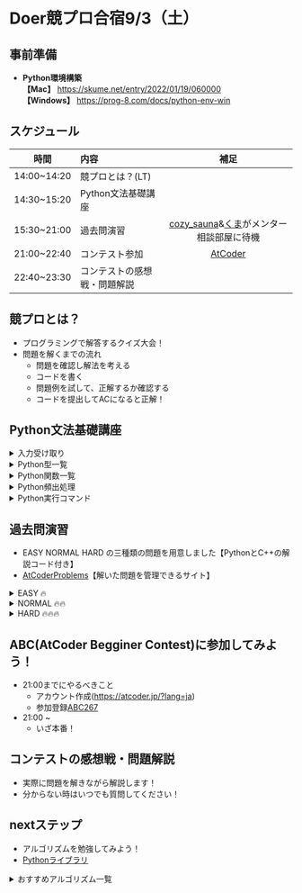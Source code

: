 # Doer競プロ合宿9/3（土）

## 事前準備
- **Python環境構築**  
**【Mac】** https://skume.net/entry/2022/01/19/060000  
**【Windows】** https://prog-8.com/docs/python-env-win

## スケジュール
|時間|内容|補足|
|:-------:|:---------|:--------:|
|14:00~14:20|競プロとは？(LT)||
|14:30~15:20|Python文法基礎講座||
|15:30~21:00|過去問演習|[cozy_sauna](https://atcoder.jp/users/cozy_sauna)&[くま](https://atcoder.jp/users/kuma033)がメンター相談部屋に待機|
|21:00~22:40|コンテスト参加|[AtCoder](https://atcoder.jp/?lang=ja)|
|22:40~23:30|コンテストの感想戦・問題解説||

## 競プロとは？
- プログラミングで解答するクイズ大会！  
- 問題を解くまでの流れ
    - 問題を確認し解法を考える
    - コードを書く
    - 問題例を試して、正解するか確認する
    - コードを提出してACになると正解！

## Python文法基礎講座
<details>
    <summary>入力受け取り</summary>

|関数|内容|
|:-------:|:---------|
|input()|入力を受け取る|
|split()|入力を空白区切りにする|
|int()|文字列型を数字に変える|
|map()|複数の要素に同じ関数を使う|

##### **文字列で受け取る**
```
S = input()
```

##### **文字列で受け取る→数値に変換する**
```
S = int(input())
```

##### **文字列で受け取る→空白で区切る**
```
A, B = input().split()
```

##### **文字列で受け取る→空白で区切る→全てを数値に変換する**
```
A, B = map(int, input().split())
```

##### **文字列で受け取る→空白で区切る→全てを数値に変換する→リストにする**
```
A = list(map(int, input().split()))
```
</details>
<details>
    <summary>Python型一覧</summary>

|型|内容|例| 
|:-------:|:---------|----| 
|str|文字列型|a = "ABC"|
|int|整数型|a = 1|
|float|浮動小数点型|a = 1.23|
|bool|ブール型|a = True; b = False|
|list|リスト型|a = [1, 2, 3]|
|set|セット型|a = {1, 2, 3}|
|tuple|タプル型|a = (1, 2, 3)|
|dict|辞書型|a = {"apple": 1, "banana": 2}; a["apple"] -> 1|


</details>



<details>
    <summary>Python関数一覧</summary>

|関数|内容|例| 
|:-------:|:---------|----| 
|max()|最大値を取得|max(1, 4, 2) -> 4|
|min()|最小値を取得|min(1, 4, 2) -> 1|
|abs()|絶対値を取得|abs(-2) -> 2|
|sorted()|小さい順にソートする|sorted([1, 4, 2) -> [1, 2, 4]|
|print()|表示する|print('apple') -> 'apple'|
|reversed()|逆順にする|reversed([1, 4, 2]) -> [2, 4, 1]|
|join()|文字列を結合する|''.join(['a', 'b', 'c']) -> "abc"|
|list()|リスト|[1, 3, 4, 1]**重複あり**|
|append()|リストに要素を入れる|A = []; A.append(1) -> A = [1]|
|set()|セットを生成|{1, 3, 4}**重複なし**|
|add()|セットに要素を入れる|A = {}; A.add(1) -> A = {1}|
|len()|リスト、セットの長さを取得|len([1, 2, 3]) -> 3|
|dict()|辞書を生成|{"apple": 2, "banana": 1} {key: value}|
|range()|数字のリスト（みたいなもの）を生成|range(4) -> [0, 1, 2, 3]|
|ord()|文字のUnicode値を取得|ord('a') -> 97|
|chr()|Unicode値から文字を取得取得|chr(97) -> 'a'|\
|exit()|プログラムを終了する||

</details>


<details>
    <summary>Python頻出処理</summary>

|処理|内容|例|
|:-------:|:---------|----|
|+|足し算|4 + 3 -> 7|
|-|引き算|4 - 3 -> -1|
|*|掛け算|4 * 3 -> 12|
|/|割り算|4 / 3 -> 1.33|
|//|割り算**（切り下げ）**|4 // 3 -> 1|
|%|あまり|4 % 3 -> 1|
|x+=1|1をxに足す|x = 3, x += 1 -> 4|
|x-=1|1をxから引く|x = 3, x -= 1 -> 2|
|A[s]|配列の前からs番目を取得|[1, 7, 4, 5, 9][1] -> 7|
|A[-s]|配列の後ろからs番目を取得|[1, 7, 4, 5, 9][-1] -> 9|
|A[s:g]|Aはlist、s文字目からt文字目を取得|[1, 7, 4, 5, 9][1:3] -> [7, 4]|
|[要素] * N |N個同じ要素が入ったlistを作る|[0] * 3 -> [0, 0, 0]|
|[[要素] * W for _ in range(H)]|H*Wの二次元配列を作る|[[0] * 2 for _ in range(2)] -> [[0, 0, 0],[0,0,0]]|
|True, False|bool値（大文字注意）|True, False|
|and|２つの条件を満たす|if(条件1)and(条件2):|
|or|２つの条件のどちらか満たす|if(条件1)or(条件2):|
|if elif else|if文, elifに注意|if(条件1)elif（条件2)else:|
|in|listやsetに要素が含まれるか|2 in [1, 2, 3] -> True|

##### **forループ**
```
for number in range(3):
    print(number)

#出力
0
1
2
```
```
for alp in "abc":
    print(alp)

#出力
'a'
'b'
'c'
```

</details>

<details>
    <summary>Python実行コマンド</summary>
a.py という名前のファイルを実行（コマンドライン上で）

```
python3 a.py
```
入力受付モードになるので、入力例を試す

</details>


## 過去問演習
- EASY NORMAL HARD の三種類の問題を用意しました【PythonとC++の解説コード付き】
- [AtCoderProblems](https://kenkoooo.com/atcoder/#/table/)【解いた問題を管理できるサイト】

<details>
    <summary>EASY 🔥</summary>

|問題番号|問題リンク|解説|解説|
|:-------:|:---------:|:----:|:----:|
|180_a|[問題](https://atcoder.jp/contests/abc180/tasks/abc180_a)|[Python](https://github.com/Doer-org/doer_kyopuro_training-camp/blob/main/problems/python_source_code/easy/180_a.py)|[C++](https://github.com/Doer-org/doer_kyopuro_training-camp/blob/main/problems/cpp_source_code/easy/180_a.cpp)|
|178_a|[問題](https://atcoder.jp/contests/abc178/tasks/abc178_a)|[Python](https://github.com/Doer-org/doer_kyopuro_training-camp/blob/main/problems/python_source_code/easy/178_a.py)|[C++](https://github.com/Doer-org/doer_kyopuro_training-camp/blob/main/problems/cpp_source_code/easy/178_a.cpp)|
|176_a|[問題](https://atcoder.jp/contests/abc176/tasks/abc176_a)|[Python](https://github.com/Doer-org/doer_kyopuro_training-camp/blob/main/problems/python_source_code/easy/176_a.py)|[C++](https://github.com/Doer-org/doer_kyopuro_training-camp/blob/main/problems/cpp_source_code/easy/176_a.cpp)|
|174_a|[問題](https://atcoder.jp/contests/abc174/tasks/abc174_a)|[Python](https://github.com/Doer-org/doer_kyopuro_training-camp/blob/main/problems/python_source_code/easy/174_a.py)|[C++](https://github.com/Doer-org/doer_kyopuro_training-camp/blob/main/problems/cpp_source_code/easy/174_a.cpp)|
|172_a|[問題](https://atcoder.jp/contests/abc172/tasks/abc172_a)|[Python](https://github.com/Doer-org/doer_kyopuro_training-camp/blob/main/problems/python_source_code/easy/172_a.py)|[C++](https://github.com/Doer-org/doer_kyopuro_training-camp/blob/main/problems/cpp_source_code/easy/172_a.cpp)| 
|170_a|[問題](https://atcoder.jp/contests/abc170/tasks/abc170_a)|[Python](https://github.com/Doer-org/doer_kyopuro_training-camp/blob/main/problems/python_source_code/easy/170_a.py)|[C++](https://github.com/Doer-org/doer_kyopuro_training-camp/blob/main/problems/cpp_source_code/easy/170_a.cpp)|
|053_a|[問題](https://atcoder.jp/contests/abc053/tasks/abc053_a)|[Python](https://github.com/Doer-org/doer_kyopuro_training-camp/blob/main/problems/python_source_code/easy/053_a.py)|[C++](https://github.com/Doer-org/doer_kyopuro_training-camp/blob/main/problems/cpp_source_code/easy/053_a.cpp)|
|101_a|[問題](https://atcoder.jp/contests/abc101/tasks/abc101_a)|[Python](https://github.com/Doer-org/doer_kyopuro_training-camp/blob/main/problems/python_source_code/easy/101_a.py)|[C++](https://github.com/Doer-org/doer_kyopuro_training-camp/blob/main/problems/cpp_source_code/easy/101_a.cpp)|
|207_a|[問題](https://atcoder.jp/contests/abc207/tasks/abc207_a)|[Python](https://github.com/Doer-org/doer_kyopuro_training-camp/blob/main/problems/python_source_code/easy/207_a.py)|[C++](https://github.com/Doer-org/doer_kyopuro_training-camp/blob/main/problems/cpp_source_code/easy/207_a.cpp)|
|201_a|[問題](https://atcoder.jp/contests/abc201/tasks/abc201_a)|[Python](https://github.com/Doer-org/doer_kyopuro_training-camp/blob/main/problems/python_source_code/easy/201_a.py)|[C++](https://github.com/Doer-org/doer_kyopuro_training-camp/blob/main/problems/cpp_source_code/easy/201_a.cpp)|
|266_a|[問題](https://atcoder.jp/contests/abc266/tasks/abc266_a)|[Python](https://github.com/Doer-org/doer_kyopuro_training-camp/blob/main/problems/python_source_code/easy/266_a.py)|[C++](https://github.com/Doer-org/doer_kyopuro_training-camp/blob/main/problems/cpp_source_code/easy/266_a.cpp)|
|264_a|[問題](https://atcoder.jp/contests/abc264/tasks/abc264_a)|[Python](https://github.com/Doer-org/doer_kyopuro_training-camp/blob/main/problems/python_source_code/easy/264_a.py)|[C++](https://github.com/Doer-org/doer_kyopuro_training-camp/blob/main/problems/cpp_source_code/easy/264_a.cpp)|
|218_a|[問題](https://atcoder.jp/contests/abc218/tasks/abc218_a)|[Python](https://github.com/Doer-org/doer_kyopuro_training-camp/blob/main/problems/python_source_code/easy/218_a.py)|[C++](https://github.com/Doer-org/doer_kyopuro_training-camp/blob/main/problems/cpp_source_code/easy/218_a.cpp)|
|179_a|[問題](https://atcoder.jp/contests/abc179/tasks/abc179_a)|[Python](https://github.com/Doer-org/doer_kyopuro_training-camp/blob/main/problems/python_source_code/easy/179_a.py)|[C++](https://github.com/Doer-org/doer_kyopuro_training-camp/blob/main/problems/cpp_source_code/easy/179_a.cpp)|
|214_b|[問題](https://atcoder.jp/contests/abc214/tasks/abc214_b)|[Python](https://github.com/Doer-org/doer_kyopuro_training-camp/blob/main/problems/python_source_code/easy/214_b.py)|[C++](https://github.com/Doer-org/doer_kyopuro_training-camp/blob/main/problems/cpp_source_code/easy/214_b.cpp)|
|222_b|[問題](https://atcoder.jp/contests/abc222/tasks/abc222_b)|[Python](https://github.com/Doer-org/doer_kyopuro_training-camp/blob/main/problems/python_source_code/easy/222_b.py)|[C++](https://github.com/Doer-org/doer_kyopuro_training-camp/blob/main/problems/cpp_source_code/easy/222_b.cpp)|
|204_b|[問題](https://atcoder.jp/contests/abc204/tasks/abc204_b)|[Python](https://github.com/Doer-org/doer_kyopuro_training-camp/blob/main/problems/python_source_code/easy/204_b.py)|[C++](https://github.com/Doer-org/doer_kyopuro_training-camp/blob/main/problems/cpp_source_code/easy/204_b.cpp)|
|052_a|[問題](https://atcoder.jp/contests/abc052/tasks/abc052_a)|[Python](https://github.com/Doer-org/doer_kyopuro_training-camp/blob/main/problems/python_source_code/easy/052_a.py)|[C++](https://github.com/Doer-org/doer_kyopuro_training-camp/blob/main/problems/cpp_source_code/easy/052_a.cpp)|
|151_a|[問題](https://atcoder.jp/contests/abc151/tasks/abc151_a)|[Python](https://github.com/Doer-org/doer_kyopuro_training-camp/blob/main/problems/python_source_code/easy/151_a.py)|[C++](https://github.com/Doer-org/doer_kyopuro_training-camp/blob/main/problems/cpp_source_code/easy/151_a.cpp)|
|205_a|[問題](https://atcoder.jp/contests/abc205/tasks/abc205_a)|[Python](https://github.com/Doer-org/doer_kyopuro_training-camp/blob/main/problems/python_source_code/easy/205_a.py)|[C++](https://github.com/Doer-org/doer_kyopuro_training-camp/blob/main/problems/cpp_source_code/easy/205_a.cpp)|
</details>
<details>
    <summary>NORMAL 🔥🔥</summary>

|問題番号|問題リンク|解説|解説|
|:-------:|:---------:|:----:|:----:|
|187_a|[問題](https://atcoder.jp/contests/abc187/tasks/abc187_a)|[Python](https://github.com/Doer-org/doer_kyopuro_training-camp/blob/main/problems/python_source_code/normal/187_a.py)|[C++](https://github.com/Doer-org/doer_kyopuro_training-camp/blob/main/problems/cpp_source_code/normal/187_a.cpp)|
|261_a|[問題](https://atcoder.jp/contests/abc261/tasks/abc261_a)|[Python](https://github.com/Doer-org/doer_kyopuro_training-camp/blob/main/problems/python_source_code/normal/261_a.py)|[C++](https://github.com/Doer-org/doer_kyopuro_training-camp/blob/main/problems/cpp_source_code/normal/261_a.cpp)|
|219_b|[問題](https://atcoder.jp/contests/abc219/tasks/abc219_b)|[Python](https://github.com/Doer-org/doer_kyopuro_training-camp/blob/main/problems/python_source_code/normal/219_b.py)|[C++](https://github.com/Doer-org/doer_kyopuro_training-camp/blob/main/problems/cpp_source_code/normal/219_b.cpp)|
|213_b|[問題](https://atcoder.jp/contests/abc213/tasks/abc213_b)|[Python](https://github.com/Doer-org/doer_kyopuro_training-camp/blob/main/problems/python_source_code/normal/213_b.py)|[C++](https://github.com/Doer-org/doer_kyopuro_training-camp/blob/main/problems/cpp_source_code/normal/213_b.cpp)|
|201_b|[問題](https://atcoder.jp/contests/abc201/tasks/abc201_b)|[Python](https://github.com/Doer-org/doer_kyopuro_training-camp/blob/main/problems/python_source_code/normal/201_b.py)|[C++](https://github.com/Doer-org/doer_kyopuro_training-camp/blob/main/problems/cpp_source_code/normal/201_b.cpp)|
|218_b|[問題](https://atcoder.jp/contests/abc218/tasks/abc218_b)|[Python](https://github.com/Doer-org/doer_kyopuro_training-camp/blob/main/problems/python_source_code/normal/218_b.py)|[C++](https://github.com/Doer-org/doer_kyopuro_training-camp/blob/main/problems/cpp_source_code/normal/218_b.cpp)|
|101_b|[問題](https://atcoder.jp/contests/abc101/tasks/abc101_b)|[Python](https://github.com/Doer-org/doer_kyopuro_training-camp/blob/main/problems/python_source_code/normal/101_b.py)|[C++](https://github.com/Doer-org/doer_kyopuro_training-camp/blob/main/problems/cpp_source_code/normal/101_b.cpp)|
|086_b|[問題](https://atcoder.jp/contests/abc086/tasks/abc086_b)|[Python](https://github.com/Doer-org/doer_kyopuro_training-camp/blob/main/problems/python_source_code/normal/086_b.py)|[C++](https://github.com/Doer-org/doer_kyopuro_training-camp/blob/main/problems/cpp_source_code/normal/086_b.cpp)|
|062_b|[問題](https://atcoder.jp/contests/abc062/tasks/abc062_b)|[Python](https://github.com/Doer-org/doer_kyopuro_training-camp/blob/main/problems/python_source_code/normal/062_b.py)|[C++](https://github.com/Doer-org/doer_kyopuro_training-camp/blob/main/problems/cpp_source_code/normal/062_b.cpp)|
|049_b|[問題](https://atcoder.jp/contests/abc049/tasks/abc049_b)|[Python](https://github.com/Doer-org/doer_kyopuro_training-camp/blob/main/problems/python_source_code/normal/049_b.py)|[C++](https://github.com/Doer-org/doer_kyopuro_training-camp/blob/main/problems/cpp_source_code/normal/049_b.cpp)|
|047_b|[問題](https://atcoder.jp/contests/abc047/tasks/abc047_b)|[Python](https://github.com/Doer-org/doer_kyopuro_training-camp/blob/main/problems/python_source_code/normal/047_b.py)|[C++](https://github.com/Doer-org/doer_kyopuro_training-camp/blob/main/problems/cpp_source_code/normal/047_b.cpp)|
|089_b|[問題](https://atcoder.jp/contests/abc089/tasks/abc089_b)|[Python](https://github.com/Doer-org/doer_kyopuro_training-camp/blob/main/problems/python_source_code/normal/089_b.py)|[C++](https://github.com/Doer-org/doer_kyopuro_training-camp/blob/main/problems/cpp_source_code/normal/089_b.cpp)|

</details>
<details>
    <summary>HARD 🔥🔥🔥</summary>

|問題番号|問題リンク|解説|解説|
|:-------:|:---------:|:----:|:----:|
|182_b|[問題](https://atcoder.jp/contests/abc182/tasks/abc182_b)|[Python](https://github.com/Doer-org/doer_kyopuro_training-camp/blob/main/problems/python_source_code/hard/182_b.py)|[C++](https://github.com/Doer-org/doer_kyopuro_training-camp/blob/main/problems/cpp_source_code/hard/182_b.cpp)|
|050_b|[問題](https://atcoder.jp/contests/abc050/tasks/abc050_b)|[Python](https://github.com/Doer-org/doer_kyopuro_training-camp/blob/main/problems/python_source_code/hard/050_b.py)|[C++](https://github.com/Doer-org/doer_kyopuro_training-camp/blob/main/problems/cpp_source_code/hard/050_b.cpp)|
|098_b|[問題](https://atcoder.jp/contests/abc098/tasks/abc098_b)|[Python](https://github.com/Doer-org/doer_kyopuro_training-camp/blob/main/problems/python_source_code/hard/098_b.py)|[C++](https://github.com/Doer-org/doer_kyopuro_training-camp/blob/main/problems/cpp_source_code/hard/098_b.cpp)|
|102_b|[問題](https://atcoder.jp/contests/abc102/tasks/abc102_b)|[Python](https://github.com/Doer-org/doer_kyopuro_training-camp/blob/main/problems/python_source_code/hard/102_b.py)|[C++](https://github.com/Doer-org/doer_kyopuro_training-camp/blob/main/problems/cpp_source_code/hard/102_b.cpp)|
|261_b|[問題](https://atcoder.jp/contests/abc261/tasks/abc261_b)|[Python](https://github.com/Doer-org/doer_kyopuro_training-camp/blob/main/problems/python_source_code/hard/261_b.py)|[C++](https://github.com/Doer-org/doer_kyopuro_training-camp/blob/main/problems/cpp_source_code/hard/261_b.cpp)|
|265_b|[問題](https://atcoder.jp/contests/abc265/tasks/abc265_b)|[Python](https://github.com/Doer-org/doer_kyopuro_training-camp/blob/main/problems/python_source_code/hard/265_b.py)|[C++](https://github.com/Doer-org/doer_kyopuro_training-camp/blob/main/problems/cpp_source_code/hard/265_b.cpp)|
|262_b|[問題](https://atcoder.jp/contests/abc262/tasks/abc262_b)|[Python](https://github.com/Doer-org/doer_kyopuro_training-camp/blob/main/problems/python_source_code/hard/262_b.py)|[C++](https://github.com/Doer-org/doer_kyopuro_training-camp/blob/main/problems/cpp_source_code/hard/262_b.cpp)|

</details>


## ABC(AtCoder Begginer Contest)に参加してみよう！
- 21:00までにやるべきこと
    - アカウント作成(https://atcoder.jp/?lang=ja)
    - 参加登録[ABC267](https://atcoder.jp/contests/abc267)
- 21:00 ~
    - いざ本番！


## コンテストの感想戦・問題解説
- 実際に問題を解きながら解説します！
- 分からない時はいつでも質問してください！


## nextステップ
- アルゴリズムを勉強してみよう！
- [Pythonライブラリ](https://github.com/cozysauna/competitive-programming-python)
<details>
    <summary>おすすめアルゴリズム一覧</summary>

|アルゴリズム|
|:-------|
|貪欲法|
|累積和|
|二分探索|
|dp（動的計画法）|
|素数判定|
|約数列挙|
|BFS（幅優先探索）|
|DFS（深さ優先探索）|
|UnionFind|
|尺取法|

</details>

